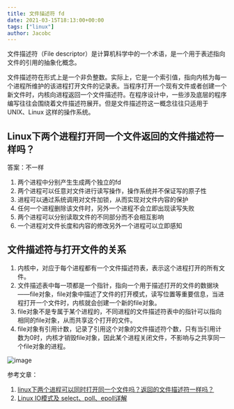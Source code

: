 ```yaml
---
title: 文件描述符 fd
date: 2021-03-15T18:13:00+00:00
tags: ["linux"]
author: Jacobc
---
```


文件描述符（File descriptor）是计算机科学中的一个术语，是一个用于表述指向文件的引用的抽象化概念。

文件描述符在形式上是一个非负整数。实际上，它是一个索引值，指向内核为每一个进程所维护的该进程打开文件的记录表。当程序打开一个现有文件或者创建一个新文件时，内核向进程返回一个文件描述符。在程序设计中，一些涉及底层的程序编写往往会围绕着文件描述符展开。但是文件描述符这一概念往往只适用于 UNIX、Linux 这样的操作系统。

## Linux下两个进程打开同一个文件返回的文件描述符一样吗？

答案：不一样

1. 两个进程中分别产生生成两个独立的fd
2. 两个进程可以任意对文件进行读写操作，操作系统并不保证写的原子性
3. 进程可以通过系统调用对文件加锁，从而实现对文件内容的保护
4. 任何一个进程删除该文件时，另外一个进程不会立即出现读写失败
5. 两个进程可以分别读取文件的不同部分而不会相互影响
6. 一个进程对文件长度和内容的修改另外一个进程可以立即感知

## 文件描述符与打开文件的关系

1. 内核中，对应于每个进程都有一个文件描述符表，表示这个进程打开的所有文件。
2. 文件描述表中每一项都是一个指针，指向一个用于描述打开的文件的数据块——file对象，file对象中描述了文件的打开模式，读写位置等重要信息，当进程打开一个文件时，内核就会创建一个新的file对象。
3. file对象不是专属于某个进程的，不同进程的文件描述符表中的指针可以指向相同的file对象，从而共享这个打开的文件。
4. file对象有引用计数，记录了引用这个对象的文件描述符个数，只有当引用计数为0时，内核才销毁file对象，因此某个进程关闭文件，不影响与之共享同一个file对象的进程。

![image](https://user-images.githubusercontent.com/17465198/68936427-7e807e00-07d5-11ea-9817-1106c6f7a951.png)

参考文章：

1. [linux下两个进程可以同时打开同一个文件吗？返回的文件描述符一样吗？](https://blog.csdn.net/weibo1230123/article/details/83045458)
2. [Linux IO模式及 select、poll、epoll详解](https://taohuawu.club/linux-io-select-poll-epoll)

